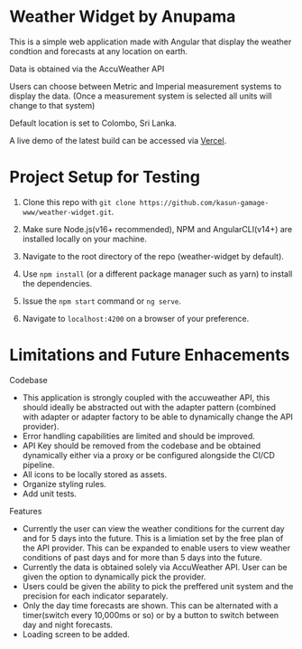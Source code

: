 # Weather Widget by Anupama

This is a simple web application made with Angular that display the weather condtion and forecasts at any location on earth.

Data is obtained via the AccuWeather API

Users can choose between Metric and Imperial measurement systems to display the data. (Once a measurement system is selected all units will change to that system)

Default location is set to Colombo, Sri Lanka.

A live demo of the latest build can be accessed via [Vercel](https://weather-widget-lilac.vercel.app).

# Project Setup for Testing

1. Clone this repo with `git clone https://github.com/kasun-gamage-www/weather-widget.git`.

2. Make sure Node.js(v16+ recommended), NPM and AngularCLI(v14+) are installed locally on your machine.

3. Navigate to the root directory of the repo (weather-widget by default).

4. Use `npm install` (or a different package manager such as yarn) to install the dependencies.

5. Issue the `npm start` command or `ng serve`.

6. Navigate to `localhost:4200` on a browser of your preference.

# Limitations and Future Enhacements

Codebase
* This application is strongly coupled with the accuweather API, this should ideally be abstracted out with the adapter pattern (combined with adapter or adapter factory to be able to dynamically change the API provider).
* Error handling capabilities are limited and should be improved.
* API Key should be removed from the codebase and be obtained dynamically either via a proxy or be configured alongside the CI/CD pipeline.
* All icons to be locally stored as assets.
* Organize styling rules.
* Add unit tests.

Features
* Currently the user can view the weather conditions for the current day and for 5 days into the future. This is a limiation set by the free plan of the API provider. This can be expanded to enable users to view weather conditions of past days and for more than 5 days into the future.
* Currently the data is obtained solely via AccuWeather API. User can be given the option to dynamically pick the provider.
* Users could be given the ability to pick the preffered unit system and the precision for each indicator separately.
* Only the day time forecasts are shown. This can be alternated with a timer(switch every 10,000ms or so) or by a button to switch between day and night forecasts.
* Loading screen to be added.
